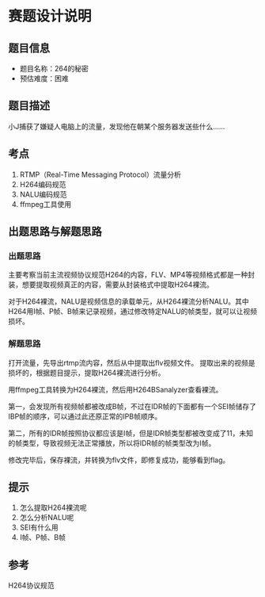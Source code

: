 # 赛题设计说明

## 题目信息

- 题目名称：264的秘密
- 预估难度：困难

## 题目描述

小J捕获了嫌疑人电脑上的流量，发现他在朝某个服务器发送些什么……

## 考点

1. RTMP（Real-Time Messaging Protocol）流量分析
2. H264编码规范
3. NALU编码规范
4. ffmpeg工具使用

## 出题思路与解题思路

### 出题思路
主要考察当前主流视频协议规范H264的内容，FLV、MP4等视频格式都是一种封装，想要提取视频真正的内容，需要从封装格式中提取H264裸流。

对于H264裸流，NALU是视频信息的承载单元，从H264裸流分析NALU。其中H264用I帧、P帧、B帧来记录视频，通过修改特定NALU的帧类型，就可以让视频损坏。

### 解题思路

打开流量，先导出rtmp流内容，然后从中提取出flv视频文件。 提取出来的视频是损坏的，根据题目提示，提取H264裸流进行分析。

用ffmpeg工具转换为H264裸流，然后用H264BSanalyzer查看裸流。

第一，会发现所有视频帧都被改成B帧，不过在IDR帧的下面都有一个SEI帧储存了IBP帧的顺序，可以通过此还原正常的IPB帧顺序。

第二，所有的IDR帧按照协议都应该是I帧，但是IDR帧类型都被改变成了11，未知的帧类型，导致视频无法正常播放，所以将IDR帧的帧类型改为I帧。

修改完毕后，保存裸流，并转换为flv文件，即修复成功，能够看到flag。

## 提示

1. 怎么提取H264裸流呢
2. 怎么分析NALU呢
3. SEI有什么用
4. I帧、P帧、B帧

## 参考

H264协议规范

